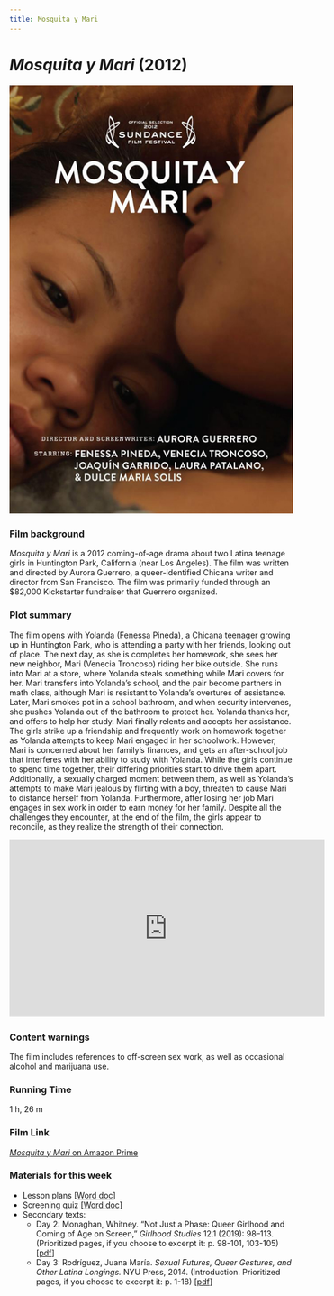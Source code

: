 ```yaml
---
title: Mosquita y Mari
---
```


# *Mosquita y Mari* (2012)

<a href="/modules/unit 2: drama/mosquitamari.jpg">
<img src="/modules/unit 2: drama/mosquitamari.jpg" class="poster">
</a>

### Film background
*Mosquita y Mari* is a 2012 coming-of-age drama about two Latina teenage girls in Huntington Park, California (near Los Angeles). The film was written and directed by Aurora Guerrero, a queer-identified Chicana writer and director from San Francisco.  The film was primarily funded through an $82,000 Kickstarter fundraiser that Guerrero organized.

### Plot summary
The film opens with Yolanda (Fenessa Pineda), a Chicana teenager growing up in Huntington Park, who is attending a party with her friends, looking out of place. The next day, as she is completes her homework, she sees her new neighbor, Mari (Venecia Troncoso) riding her bike outside. She runs into Mari at a store, where Yolanda steals something while Mari covers for her. Mari transfers into Yolanda’s school, and the pair become partners in math class, although Mari is resistant to Yolanda’s overtures of assistance. Later, Mari smokes pot in a school bathroom, and when security intervenes, she pushes Yolanda out of the bathroom to protect her. Yolanda thanks her, and offers to help her study. Mari finally relents and accepts her assistance. The girls strike up a friendship and frequently work on homework together as Yolanda attempts to keep Mari engaged in her schoolwork. However, Mari is concerned about her family’s finances, and gets an after-school job that interferes with her ability to study with Yolanda. While the girls continue to spend time together, their differing priorities start to drive them apart. Additionally, a sexually charged moment between them, as well as Yolanda’s attempts to make Mari jealous by flirting with a boy, threaten to cause Mari to distance herself from Yolanda. Furthermore, after losing her job Mari engages in sex work in order to earn money for her family. Despite all the challenges they encounter, at the end of the film, the girls appear to reconcile, as they realize the strength of their connection.

<div class="video-container">
<iframe width="560" height="315" src="https://www.youtube.com/embed/GUaDJ5omP3Y" frameborder="0" allow="accelerometer; autoplay; clipboard-write; encrypted-media; gyroscope; picture-in-picture" allowfullscreen></iframe>
</div>

### Content warnings
The film includes references to off-screen sex work, as well as occasional alcohol and marijuana use.

### Running Time
1 h, 26 m

### Film Link
[*Mosquita y Mari* on Amazon Prime](https://www.amazon.com/Mosquita-y-Mari-Fenessa-Pineda/dp/B08BBLTTDL/ref=tmm_aiv_swatch_0?_encoding=UTF8&qid=&sr=)

### Materials for this week
* Lesson plans [<a href="/modules/unit 2: drama/Mosquita y Mari LP.docx" download>Word doc</a>]
* Screening quiz [<a href="/modules/unit 2: drama/Mosquita y Mari Quiz.docx"  download>Word doc</a>]
*	Secondary texts:
    * Day 2: Monaghan, Whitney. “Not Just a Phase: Queer Girlhood and Coming of Age on Screen,” *Girlhood Studies* 12.1 (2019): 98–113. (Prioritized pages, if you choose to excerpt it: p. 98-101, 103-105) [<a href="/modules/unit 2: drama/Day 2 Reading - Monaghan.pdf" download>pdf</a>]
    * Day 3: Rodríguez, Juana María. *Sexual Futures, Queer Gestures, and Other Latina Longings.* NYU Press, 2014. (Introduction. Prioritized pages, if you choose to excerpt it: p. 1-18) [<a href="/modules/unit 2: drama/Day 3 Reading - Rodriguez.pdf" download>pdf</a>]
